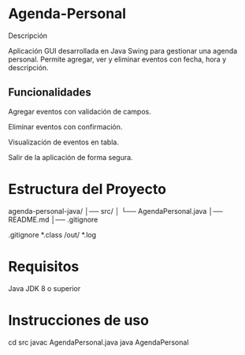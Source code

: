 # Agenda-Personal
Descripción

Aplicación GUI desarrollada en Java Swing para gestionar una agenda personal. Permite agregar, ver y eliminar eventos con fecha, hora y descripción.

## Funcionalidades

Agregar eventos con validación de campos.

Eliminar eventos con confirmación.

Visualización de eventos en tabla.

Salir de la aplicación de forma segura.

# Estructura del Proyecto
agenda-personal-java/
│── src/
│   └── AgendaPersonal.java
│── README.md
│── .gitignore

.gitignore
*.class
/out/
*.log
# Requisitos

Java JDK 8 o superior

# Instrucciones de uso
cd src
javac AgendaPersonal.java
java AgendaPersonal
